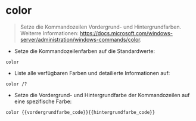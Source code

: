 # color

> Setze die Kommandozeilen Vordergrund- und Hintergrundfarben.
> Weiterre Informationen: <https://docs.microsoft.com/windows-server/administration/windows-commands/color>.

- Setze die Kommandozeilenfarben auf die Standardwerte:

`color`

- Liste alle verfügbaren Farben und detailierte Informationen auf:

`color /?`

- Setze die Vordergrund- und Hintergrundfarbe der Kommandozeilen auf eine spezifische Farbe:

`color {{vordergrundfarbe_code}}{{hintergrundfarbe_code}}`
